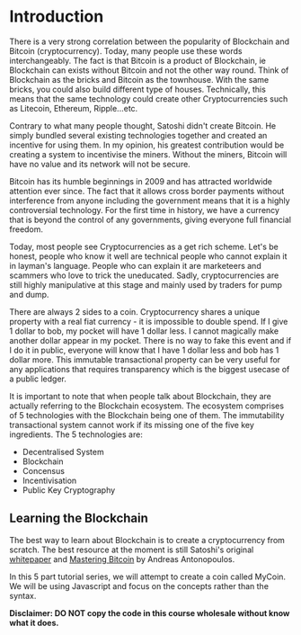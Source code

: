 # Introduction

There is a very strong correlation between the popularity of Blockchain and Bitcoin (cryptocurrency). Today, many people use these words interchangeably. The fact is that Bitcoin is a product of Blockchain, ie Blockchain can exists without Bitcoin and not the other way round. Think of Blockchain as the bricks and Bitcoin as the townhouse. With the same bricks, you could also build different type of houses. Technically, this means that the same technology could create other Cryptocurrencies such as Litecoin, Ethereum, Ripple...etc.

Contrary to what many people thought, Satoshi didn't create Bitcoin. He simply bundled several existing technologies together and created an incentive for using them. In my opinion, his greatest contribution would be creating a system to incentivise the miners. Without the miners, Bitcoin will have no value and its network will not be secure.

Bitcoin has its humble beginnings in 2009 and has attracted worldwide attention ever since. The fact that it allows cross border payments without interference from anyone including the government means that it is a highly controversial technology. For the first time in history, we have a currency that is beyond the control of any governments, giving everyone full financial freedom.

Today, most people see Cryptocurrencies as a get rich scheme. Let's be honest, people who know it well are technical people who cannot explain it in layman's language. People who can explain it are marketeers and scammers who love to trick the uneducated. Sadly, cryptocurrencies are still highly manipulative at this stage and mainly used by traders for pump and dump.

There are always 2 sides to a coin. Cryptocurrency shares a unique property with a real fiat currency - it is impossible to double spend. If I give 1 dollar to bob, my pocket will have 1 dollar less. I cannot magically make another dollar appear in my pocket. There is no way to fake this event and if I do it in public, everyone will know that I have 1 dollar less and bob has 1 dollar more. This immutable transactional property can be very useful for any applications that requires transparency which is the biggest usecase of a public ledger.

It is important to note that when people talk about Blockchain, they are actually referring to the Blockchain ecosystem. The ecosystem comprises of 5 technologies with the Blockchain being one of them. The immutability transactional system cannot work if its missing one of the five key ingredients. The 5 technologies are:

* Decentralised System
* Blockchain
* Concensus
* Incentivisation
* Public Key Cryptography

## Learning the Blockchain

The best way to learn about Blockchain is to create a cryptocurrency from scratch. The best resource at the moment is still Satoshi's original [whitepaper](https://bitcoin.org/bitcoin.pdf) and [Mastering Bitcoin](https://github.com/bitcoinbook/bitcoinbook) by Andreas Antonopoulos.

In this 5 part tutorial series, we will attempt to create a coin called MyCoin. We will be using Javascript and focus on the concepts rather than the syntax.

**Disclaimer: DO NOT copy the code in this course wholesale without know what it does.**
